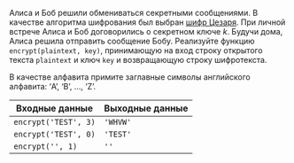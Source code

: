 Алиса и Боб решили обмениваться секретными сообщениями. В качестве алгоритма шифрования был выбран [шифр Цезаря](https://ru.wikipedia.org/wiki/Шифр_Цезаря). При личной встрече Алиса и Боб договорились о секретном ключе $k$. Будучи дома, Алиса решила отправить сообщение Бобу. Реализуйте функцию `encrypt(plaintext, key)`, принимающую на вход строку открытого текста `plaintext` и ключ `key` и возвращающую строку шифротекста. 

В качестве алфавита примите заглавные символы английского алфавита: ‘A’, ‘B’, …, ‘Z’.

| Входные данные | Выходные данные |
| --- | --- |
| `encrypt('TEST', 3)` | `'WHVW'` |
| `encrypt('TEST', 0)` | `'TEST'` |
| `encrypt('', 1)` | `''` |
